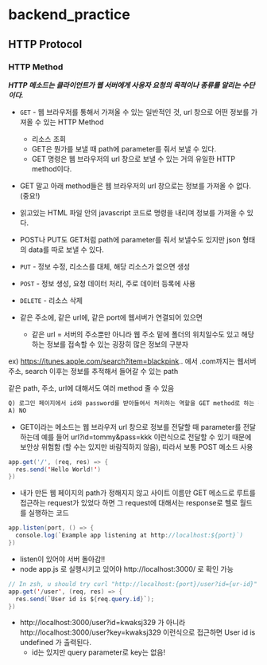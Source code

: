 # backend_practice

## HTTP Protocol

### HTTP Method

***HTTP 메소드는 클라이언트가 웹 서버에게 사용자 요청의 목적이나 종류를 알리는 수단이다.***  

* `GET` - 웹 브라우저를 통해서 가져올 수 있는 일반적인 것, url 창으로 어떤 정보를 가져올 수 있는 HTTP Method
    * 리소스 조회
    * GET은 뭔가를 보낼 때 path에 parameter를 줘서 보낼 수 있다.
    * GET 명령은 웹 브라우저의 url 창으로 보낼 수 있는 거의 유일한 HTTP method이다.

* GET 말고 아래 method들은 웹 브라우저의 url 창으로는 정보를 가져올 수 없다. (중요!)
* 읽고있는 HTML 파일 안의 javascript 코드로 명령을 내리며 정보를 가져올 수 있다.
* POST나 PUT도 GET처럼 path에 parameter를 줘서 보낼수도 있지만 json 형태의 data를 따로 보낼 수 있다.

* `PUT` - 정보 수정, 리소스를 대체, 해당 리소스가 없으면 생성
* `POST` - 정보 생성, 요청 데이터 처리, 주로 데이터 등록에 사용
* `DELETE` - 리소스 삭제

* 같은 주소에, 같은 url에, 같은 port에 웹서버가 연결되어 있으면  
    * 같은 url = 서버의 주소뿐만 아니라 웹 주소 밑에 폴더의 위치일수도 있고 해당하는 정보를 접속할 수 있는 굉장히 많은 정보의 구분자  

ex) https://itunes.apple.com/search?item=blackpink.. 에서 .com까지는 웹서버 주소, search 이후는 정보를 추적해서 들어갈 수 있는 path  

같은 path, 주소, url에 대해서도 여러 method 줄 수 있음  

```md
Q) 로그인 페이지에서 id와 password를 받아들여서 처리하는 역할을 GET method로 하는 것이 맞을까?
A) NO
```

* GET이라는 메소드는 웹 브라우저 url 창으로 정보를 전달할 때 parameter를 전달하는데 예를 들어 url?id=tommy&pass=kkk 이런식으로 전달할 수 있기 때문에 보안상 위험함 (할 수는 있지만 바람직하지 않음), 따라서 보통 POST 메소드 사용  

```java
app.get('/', (req, res) => {
  res.send('Hello World!')
})
```

* 내가 만든 웹 페이지의 path가 정해지지 않고 사이트 이름만 GET 메소드로 루트를 접근하는 request가 있었다 하면 그 request에 대해서는 response로 헬로 월드를 실행하는 코드  

```java
app.listen(port, () => {
  console.log(`Example app listening at http://localhost:${port}`)
})
```

* listen이 있어야 서버 돌아감!!
* node app.js 로 실행시키고 있어야 http://localhost:3000/ 로 확인 가능

```java
// In zsh, u should try curl "http://localhost:{port}/user?id={ur-id}"
app.get('/user', (req, res) => {
  res.send(`User id is ${req.query.id}`);
})
```

* http://localhost:3000/user?id=kwaksj329 가 아니라 http://localhost:3000/user?key=kwaksj329 이런식으로 접근하면 User id is undefined 가 출력된다.
    * id는 있지만 query parameter로 key는 없음!

    